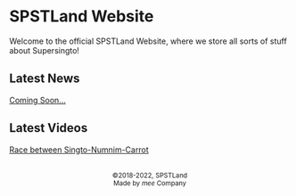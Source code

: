 <link rel="stylesheet" href="https://spstland.github.io/style.css">


# SPSTLand Website
Welcome to the official SPSTLand Website, where we store all sorts of stuff about Supersingto!<br>

## Latest News
[Coming Soon...](/news/comingsoon)

## Latest Videos
[Race between Singto-Numnim-Carrot](/videos/singto-numnim-carrot-race)

<br>

<center><sub>
  &copy;2018-2022, SPSTLand<br>
  Made by <i>mee</i> Company
</sub></center>
